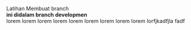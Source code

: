 
Latihan Membuat branch  <br>
**ini didalam branch developmen** <br>
lorem lorem lorem lorem lorem lorem lorem lorem lorem lorfjkadfjla 
fadf
